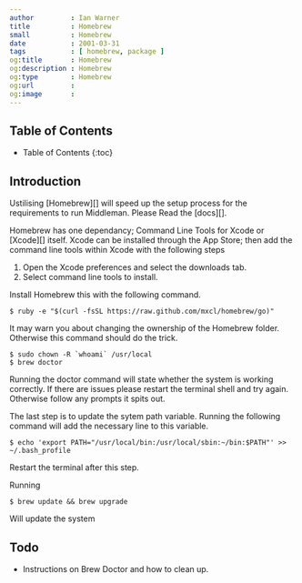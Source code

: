 ```yaml
---
author         : Ian Warner
title          : Homebrew
small          : Homebrew
date           : 2001-03-31
tags           : [ homebrew, package ]
og:title       : Homebrew
og:description : Homebrew
og:type        : Homebrew
og:url         :
og:image       :
---
```


## Table of Contents

* Table of Contents
{:toc}

## Introduction

Ustilising [Homebrew][] will speed up the setup process for the requirements
to run Middleman. Please Read the [docs][].

Homebrew has one dependancy; Command Line Tools for Xcode or [Xcode][] itself.
Xcode can be installed through the App Store; then add the command line tools
within Xcode with the following steps

1. Open the Xcode preferences and select the downloads tab.
2. Select command line tools to install.

Install Homebrew this with the following command.

    $ ruby -e "$(curl -fsSL https://raw.github.com/mxcl/homebrew/go)"

It may warn you about changing the ownership of the Homebrew folder. Otherwise
this command should do the trick.

    $ sudo chown -R `whoami` /usr/local
    $ brew doctor

Running the doctor command will state whether the system is working correctly. If
there are issues please restart the terminal shell and try again. Otherwise
follow any prompts it spits out.

The last step is to update the sytem path variable. Running the following command
will add the necessary line to this variable.

    $ echo 'export PATH="/usr/local/bin:/usr/local/sbin:~/bin:$PATH"' >> ~/.bash_profile

Restart the terminal after this step.

Running

    $ brew update && brew upgrade

Will update the system

## Todo

* Instructions on Brew Doctor and how to clean up.